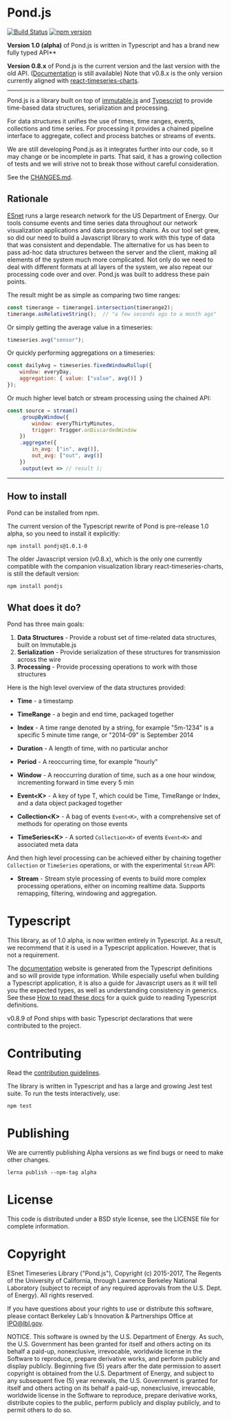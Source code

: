 
# Pond.js

[![Build Status](https://travis-ci.org/esnet/pond.svg)](https://travis-ci.org/esnet/pond) [![npm version](https://badge.fury.io/js/pondjs.svg)](https://badge.fury.io/js/pondjs)

**Version 1.0 (alpha)** of Pond.js is written in Typescript and has a brand new fully typed API**

**Version 0.8.x** of Pond.js is the current version and the last version with the old API.
([Documentation](https://esnet-pondjs.appspot.com/#/) is still available)  Note that v0.8.x
is the only version currently aligned with [react-timeseries-charts](http://software.es.net/react-timeseries-charts).

---

Pond.js is a library built on top of [immutable.js](https://facebook.github.io/immutable-js/)
and [Typescript](https://www.typescriptlang.org/) to provide time-based data structures,
serialization and processing.

For data structures it unifies the use of times, time ranges, events, collections and time series.
For processing it provides a chained pipeline interface to aggregate, collect and process batches
or streams of events.

We are still developing Pond.js as it integrates further into our code, so it may change or be
incomplete in parts. That said, it has a growing collection of tests and we will strive not to break
those without careful consideration.

See the [CHANGES.md](https://github.com/esnet/pond/blob/master/CHANGES.md).

## Rationale

[ESnet](http://www.es.net) runs a large research network for the US Department of Energy. Our tools
consume events and time series data throughout our network visualization applications and data processing
chains. As our tool set grew, so did our need to build a Javascript library to work with this type of data
that was consistent and dependable. The alternative for us has been to pass ad-hoc data structures between
the server and the client, making all elements of the system much more complicated. Not only do we need to
deal with different formats at all layers of the system, we also repeat our processing code over and over.
Pond.js was built to address these pain points.

The result might be as simple as comparing two time ranges:

```js
const timerange = timerange1.intersection(timerange2);
timerange.asRelativeString();  // "a few seconds ago to a month ago"
```

Or simply getting the average value in a timeseries:

```js
timeseries.avg("sensor");
```

Or quickly performing aggregations on a timeseries:

```js
const dailyAvg = timeseries.fixedWindowRollup({
    window: everyDay,
    aggregation: { value: ["value", avg()] }
});
```

Or much higher level batch or stream processing using the chained API:

```js
const source = stream()
    .groupByWindow({
        window: everyThirtyMinutes,
        trigger: Trigger.onDiscardedWindow
    })
    .aggregate({
        in_avg: ["in", avg()],
        out_avg: ["out", avg()]
    })
    .output(evt => // result );
```

---

## How to install

Pond can be installed from npm.

The current version of the Typescript rewrite of Pond is pre-release 1.0 alpha, so you need to
install it explicitly:

```
npm install pondjs@1.0.1-0
```

The older Javascript version (v0.8.x), which is the only one currently compatible with the companion
visualization library react-timeseries-charts, is still the default version:

```
npm install pondjs
```

## What does it do?

Pond has three main goals:

 1. **Data Structures** - Provide a robust set of time-related data structures, built on Immutable.js
 2. **Serialization** - Provide serialization of these structures for transmission across the wire
 3. **Processing** - Provide processing operations to work with those structures

Here is the high level overview of the data structures provided:

* **Time** - a timestamp
* **TimeRange** - a begin and end time, packaged together
* **Index** - A time range denoted by a string, for example "5m-1234" is a specific 5 minute time range, or "2014-09" is September 2014

* **Duration** - A length of time, with no particular anchor
* **Period** - A reoccurring time, for example "hourly"
* **Window** - A reoccurring duration of time, such as a one hour window, incrementing forward in time every 5 min
* **Event\<K\>** - A key of type T, which could be Time, TimeRange or Index, and a data object packaged together
* **Collection\<K\>** - A bag of events `Event<K>`, with a comprehensive set of methods for operating on those events
* **TimeSeries\<K\>** - A sorted `Collection<K>` of events `Event<K>` and associated meta data

And then high level processing can be achieved either by chaining together `Collection` or `TimeSeries` operations, or with the experimental `Stream` API:

* **Stream** - Stream style processing of events to build more complex processing operations, either on incoming realtime data. Supports remapping, filtering, windowing and aggregation.

# Typescript

This library, as of 1.0 alpha, is now written entirely in Typescript. As a result, we recommend that it
is used in a Typescript application. However, that is not a requirement.

The [documentation](http://software.es.net/pond/#/) website is generated from the Typescript definitions
and so will provide type information. While especially useful when building a Typescript application,
it is also a guide for Javascript users as it will tell you the expected types, as well as understanding
consistency in generics. See these [How to read these docs](https://facebook.github.io/immutable-js/docs/#/)
for a quick guide to reading Typescript definitions.

v0.8.9 of Pond ships with basic Typescript declarations that were contributed to the project.

# Contributing

Read the [contribution guidelines](./CONTRIBUTING.md).

The library is written in Typescript and has a large and growing Jest test suite.
To run the tests interactively, use:

```
npm test
```

# Publishing

We are currently publishing Alpha versions as we find bugs or need to make other changes.

```
lerna publish --npm-tag alpha
```

# License

This code is distributed under a BSD style license, see the LICENSE file for complete information.

# Copyright

ESnet Timeseries Library ("Pond.js"), Copyright (c) 2015-2017, The Regents of the University of California, through Lawrence Berkeley National Laboratory (subject to receipt of any required approvals from the U.S. Dept. of Energy).  All rights reserved.
 
If you have questions about your rights to use or distribute this software, please contact Berkeley Lab's Innovation & Partnerships Office at  IPO@lbl.gov.
 
NOTICE.  This software is owned by the U.S. Department of Energy.  As such, the U.S. Government has been granted for itself and others acting on its behalf a paid-up, nonexclusive, irrevocable, worldwide license in the Software to reproduce, prepare derivative works, and perform publicly and display publicly.  Beginning five (5) years after the date permission to assert copyright is obtained from the U.S. Department of Energy, and subject to any subsequent five (5) year renewals, the U.S. Government is granted for itself and others acting on its behalf a paid-up, nonexclusive, irrevocable, worldwide license in the Software to reproduce, prepare derivative works, distribute copies to the public, perform publicly and display publicly, and to permit others to do so.
